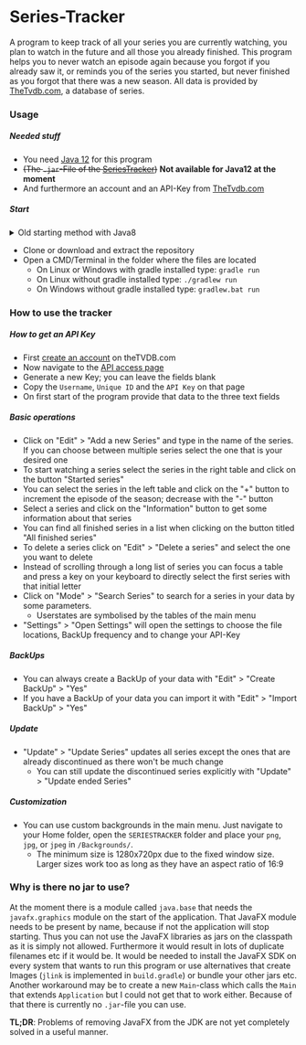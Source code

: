 # Series-Tracker

A program to keep track of all your series you are currently watching, you plan to watch in the future and all those you already finished. 
This program helps you to never watch an episode again because you forgot if you already saw it, or reminds you of the series you started, but never finished as you forgot that there was a new season.
All data is provided by [TheTvdb.com](https://www.thetvdb.com/), a database of series.

### Usage
##### Needed stuff 
* You need [Java 12](https://www.oracle.com/technetwork/java/javase/downloads/jdk12-downloads-5295953.html) for this program
* ~~(The `.jar`-File of the [SeriesTracker](https://github.com/Kraisie/SeriesTracker/releases))~~ **Not available for Java12 at the moment**
* And furthermore an account and an API-Key from [TheTvdb.com](https://www.thetvdb.com/member/api) 

##### Start
<details><summary>Old starting method with Java8</summary><p>

Start the `.jar` via Commandline, via double-click or via right-click "Open with...".
```cmd
cd path/to/jar
java -jar SeriesTracker-release-X.jar
```

</p>
</details>

* Clone or download and extract the repository
* Open a CMD/Terminal in the folder where the files are located
    * On Linux or Windows with gradle installed type: `gradle run`
    * On Linux without gradle installed type: `./gradlew run`
    * On Windows without gradle installed type: `gradlew.bat run`

### How to use the tracker

##### How to get an API Key
* First [create an account](https://www.thetvdb.com/register) on theTVDB.com
* Now navigate to the [API access page](https://www.thetvdb.com/member/api)
* Generate a new Key; you can leave the fields blank
* Copy the `Username`, `Unique ID` and the `API Key` on that page
* On first start of the program provide that data to the three text fields

##### Basic operations
* Click on "Edit" > "Add a new Series" and type in the name of the series. If you can choose between multiple series select the one that is your desired one
* To start watching a series select the series in the right table and click on the button "Started series"
* You can select the series in the left table and click on the "+" button to increment the episode of the season; decrease with the "-" button
* Select a series and click on the "Information" button to get some information about that series
* You can find all finished series in a list when clicking on the button titled "All finished series"
* To delete a series click on "Edit" > "Delete a series" and select the one you want to delete
* Instead of scrolling through a long list of series you can focus a table and press a key on your keyboard to directly select the first series with that initial letter
* Click on "Mode" > "Search Series" to search for a series in your data by some parameters.
    * Userstates are symbolised by the tables of the main menu
* "Settings" > "Open Settings" will open the settings to choose the file locations, BackUp frequency and to change your API-Key

##### BackUps
* You can always create a BackUp of your data with "Edit" > "Create BackUp" > "Yes"
* If you have a BackUp of your data you can import it with "Edit" > "Import BackUp" > "Yes"

##### Update
* "Update" > "Update Series" updates all series except the ones that are already discontinued as there won't be much change
    * You can still update the discontinued series explicitly with "Update" > "Update ended Series"

##### Customization
* You can use custom backgrounds in the main menu. Just navigate to your Home folder, open the `SERIESTRACKER` folder and place your `png`, `jpg`, or `jpeg` in `/Backgrounds/`. 
    * The minimum size is 1280x720px due to the fixed window size. Larger sizes work too as long as they have an aspect ratio of 16:9
    
### Why is there no jar to use?
At the moment there is a module called `java.base` that needs the `javafx.graphics` module on the start of the application.
That JavaFX module needs to be present by name, because if not the application will stop starting. 
Thus you can not use the JavaFX libraries as jars on the classpath as it is simply not allowed.
Furthermore it would result in lots of duplicate filenames etc if it would be.
It would be needed to install the JavaFX SDK on every system that wants to run this program or use alternatives that create Images (`jlink` is implemented in `build.gradle`) or bundle your other jars etc.
Another workaround may be to create a new `Main`-class which calls the `Main` that extends `Application` but I could not get that to work either.
Because of that there is currently no `.jar`-file you can use.

**TL;DR**: Problems of removing JavaFX from the JDK are not yet completely solved in a useful manner.